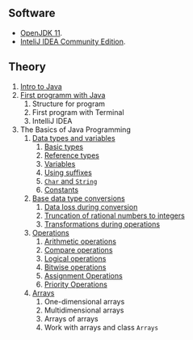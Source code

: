 ## Software
- [OpenJDK 11](https://openjdk.java.net/).
- [InteliJ IDEA Community Edition](https://www.jetbrains.com).

## Theory

1. [Intro to Java](Intro-to-Java)
2. [First programm with Java](First-program-with-Java)
    1. Structure for program
    2. First program with Terminal
    3. IntelliJ IDEA
3. The Basics of Java Programming
    1. [Data types and variables](Data-types-and-variables)
        1. [Basic types](Data-types-and-variables#Базовые-типы-)
        2. [Reference types](Data-types-and-variables#Ссылочные-типы-)
        3. [Variables](Data-types-and-variables#Переменные-)
        4. [Using suffixes](Data-types-and-variables#Использование-суффиксов-)
        5. [`Char` and `String`](Data-types-and-variables#Символы-и-строки-)
        6. [Constants](Data-types-and-variables#Константы-)
    1. [Base data type conversions](Base-data-type-conversions)
        1. [Data loss during conversion](Base-data-type-conversions#Потеря-данных-при-преобразовании)
        2. [Truncation of rational numbers to integers](Base-data-type-conversions#Усечение-рациональных-чисел-до-целых)
        3. [Transformations during operations](Base-data-type-conversions#Преобразования-при-операциях)
    1. [Operations](https://github.com/rakavets/javase/wiki/Operations)
        1. [Arithmetic operations](Operations#Арифметические-операции)
        2. [Compare operations](Operations#Операции-сравнения)
        3. [Logical operations](Operations#Логические-операции)
        4. [Bitwise operations](Operations#Побитовые-операции)
        5. [Assignment Operations](Operations#Операции-присваивания)
        6. [Priority Operations](Operations#Приоритет-операций)
    1. [Arrays](Arrays)
        1. One-dimensional arrays
        2. Multidimensional arrays
        3. Arrays of arrays
        4. Work with arrays and class `Arrays`
 